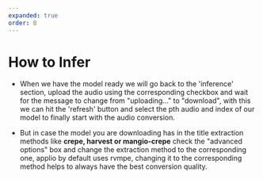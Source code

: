 ```yaml
---
expanded: true
order: B
---
```


# How to Infer

-  When we have the model ready we will go back to the 'inference' section, upload the audio using the corresponding checkbox and wait for the message to change from "uploading..." to "download", with this we can hit the 'refresh' button and select the pth audio and index of our model to finally start with the audio conversion.

-  But in case the model you are downloading has in the title extraction methods like **crepe, harvest or mangio-crepe** check the "advanced options" box and change the extraction method to the corresponding one, applio by default uses rvmpe, changing it to the corresponding method helps to always have the best conversion quality.
